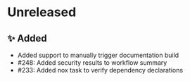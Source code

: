 # Unreleased

## ✨ Added

* Added support to manually trigger documentation build
* #248: Added security results to workflow summary
* #233: Added nox task to verify dependency declarations
